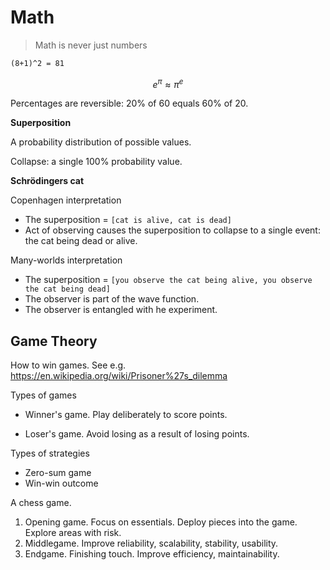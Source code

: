 # Math

> Math is never just numbers

```tex
(8+1)^2 = 81
```

```math
e^π \approx π^e
```

Percentages are reversible: 20% of 60 equals 60% of 20.



**Superposition**

A probability distribution of possible values.

Collapse: a single 100% probability value.



**Schrödingers cat**

Copenhagen interpretation

- The superposition = `[cat is alive, cat is dead]`
- Act of observing causes the superposition to collapse to a single event: the cat being dead or alive.

Many-worlds interpretation

- The superposition = `[you observe the cat being alive, you observe the cat being dead]`
- The observer is part of the wave function.
- The observer is entangled with he experiment.



## Game Theory

How to win games. See e.g. https://en.wikipedia.org/wiki/Prisoner%27s_dilemma



Types of games

- Winner's game. Play deliberately to score points.

- Loser's game. Avoid losing as a result of losing points.



Types of strategies

- Zero-sum game
- Win-win outcome



A chess game.

1. Opening game. Focus on essentials. Deploy pieces into the game. Explore areas with risk.
2. Middlegame. Improve reliability, scalability, stability, usability.
3. Endgame. Finishing touch. Improve efficiency, maintainability.

